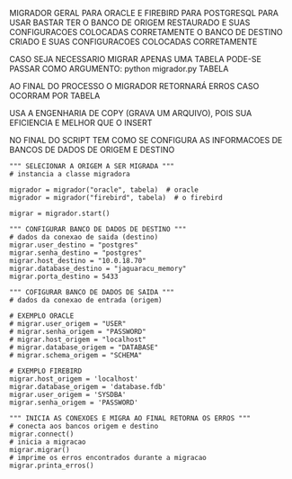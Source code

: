 MIGRADOR GERAL PARA ORACLE E FIREBIRD PARA POSTGRESQL
PARA USAR BASTAR TER O BANCO DE ORIGEM RESTAURADO E SUAS CONFIGURACOES COLOCADAS CORRETAMENTE
                     O BANCO DE DESTINO CRIADO E SUAS CONFIGURACOES COLOCADAS CORRETAMENTE

CASO SEJA NECESSARIO MIGRAR APENAS UMA TABELA PODE-SE PASSAR COMO ARGUMENTO: python migrador.py TABELA

AO FINAL DO PROCESSO O MIGRADOR RETORNARÁ ERROS CASO OCORRAM POR TABELA

USA A ENGENHARIA DE COPY (GRAVA UM ARQUIVO), POIS SUA EFICIENCIA E MELHOR QUE O INSERT

NO FINAL DO SCRIPT TEM COMO SE CONFIGURA AS INFORMACOES DE BANCOS DE DADOS DE ORIGEM E DESTINO


    """ SELECIONAR A ORIGEM A SER MIGRADA """
    # instancia a classe migradora
    
    migrador = migrador("oracle", tabela)  # oracle 
    migrador = migrador("firebird", tabela)  # o firebird

    migrar = migrador.start()

    """ CONFIGURAR BANCO DE DADOS DE DESTINO """
    # dados da conexao de saida (destino)
    migrar.user_destino = "postgres"
    migrar.senha_destino = "postgres"
    migrar.host_destino = "10.0.18.70"
    migrar.database_destino = "jaguaracu_memory"
    migrar.porta_destino = 5433

    """ COFIGURAR BANCO DE DADOS DE SAIDA """
    # dados da conexao de entrada (origem)

    # EXEMPLO ORACLE
    # migrar.user_origem = "USER"
    # migrar.senha_origem = "PASSWORD"
    # migrar.host_origem = "localhost"
    # migrar.database_origem = "DATABASE"
    # migrar.schema_origem = "SCHEMA"

    # EXEMPLO FIREBIRD
    migrar.host_origem = 'localhost'
    migrar.database_origem = 'database.fdb'
    migrar.user_origem = 'SYSDBA'
    migrar.senha_origem = 'PASSWORD'

    """ INICIA AS CONEXOES E MIGRA AO FINAL RETORNA OS ERROS """
    # conecta aos bancos origem e destino
    migrar.connect()
    # inicia a migracao
    migrar.migrar()
    # imprime os erros encontrados durante a migracao
    migrar.printa_erros()
